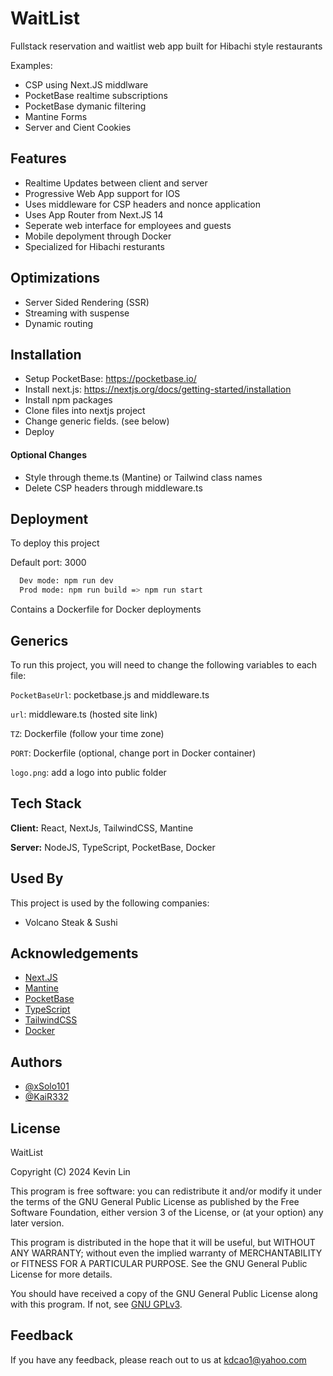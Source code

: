 
# WaitList

Fullstack reservation and waitlist web app built for Hibachi style restaurants

Examples:
- CSP using Next.JS middlware
- PocketBase realtime subscriptions
- PocketBase dymanic filtering
- Mantine Forms
- Server and Cient Cookies

## Features

- Realtime Updates between client and server
- Progressive Web App support for IOS
- Uses middleware for CSP headers and nonce application
- Uses App Router from Next.JS 14
- Seperate web interface for employees and guests
- Mobile depolyment through Docker
- Specialized for Hibachi resturants


## Optimizations

- Server Sided Rendering (SSR)
- Streaming with suspense
- Dynamic routing

## Installation

- Setup PocketBase: https://pocketbase.io/
- Install next.js: https://nextjs.org/docs/getting-started/installation
- Install npm packages
- Clone files into nextjs project
- Change generic fields. (see below)
- Deploy

#### Optional Changes
- Style through theme.ts (Mantine) or Tailwind class names
- Delete CSP headers through middleware.ts
## Deployment

To deploy this project 

Default port: 3000

```bash
  Dev mode: npm run dev 
  Prod mode: npm run build => npm run start
```

Contains a Dockerfile for Docker deployments

## Generics

To run this project, you will need to change the following variables to each file:

`PocketBaseUrl`: pocketbase.js and middleware.ts

`url`: middleware.ts (hosted site link)

`TZ`: Dockerfile (follow your time zone)

`PORT`: Dockerfile (optional, change port in Docker container)

`logo.png`: add a logo into public folder
## Tech Stack

**Client:** React, NextJs, TailwindCSS, Mantine

**Server:** NodeJS, TypeScript, PocketBase, Docker


## Used By

This project is used by the following companies:

- Volcano Steak & Sushi




## Acknowledgements

 - [Next.JS](https://nextjs.org/docs)
 - [Mantine](https://mantine.dev/getting-started/)
 - [PocketBase](https://pocketbase.io/docs/)
 - [TypeScript](https://www.typescriptlang.org/docs/handbook/typescript-in-5-minutes.html)
 - [TailwindCSS](https://tailwindcss.com/docs/installation)
 - [Docker](https://docs.docker.com/desktop/)


## Authors

- [@xSolo101](https://github.com/xSolo101)
- [@KaiR332](https://github.com/KaiR332)

## License


WaitList

Copyright (C) 2024  Kevin Lin

This program is free software: you can redistribute it and/or modify
it under the terms of the GNU General Public License as published by
the Free Software Foundation, either version 3 of the License, or
(at your option) any later version.

This program is distributed in the hope that it will be useful,
but WITHOUT ANY WARRANTY; without even the implied warranty of
MERCHANTABILITY or FITNESS FOR A PARTICULAR PURPOSE.  See the
GNU General Public License for more details.

You should have received a copy of the GNU General Public License
along with this program.  If not, see [GNU GPLv3](https://choosealicense.com/licenses/gpl-3.0/).
## Feedback

If you have any feedback, please reach out to us at kdcao1@yahoo.com

